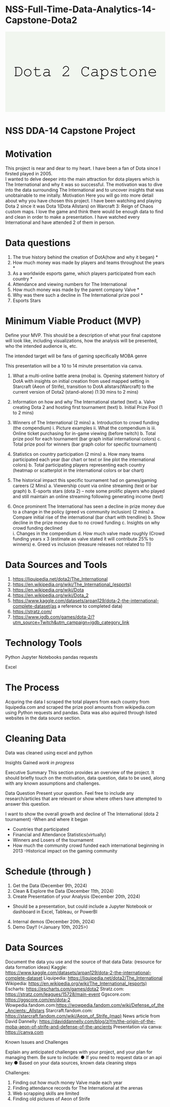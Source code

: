 # NSS-Full-Time-Data-Analytics-14-Capstone-Dota2
![alt text](Dota_2_Capstone.png)

# NSS DDA-14 Capstone Project

# Motivation
This project is near and dear to my heart.  I have been a fan of Dota since I firsted played in 2005.  
I wanted to delve deeper into the main attraction for dota players which is The International and why it was so successful.
The motivation was to dive into the data surrounding The International and to uncover
insights that was unobtainable to me initally. Motivation
Here you will go into more detail about why you have chosen this project.
I have been watching and playing Dota 2 since it was Dota 1(Dota Allstars) on Warcraft 3: Reign of Chaos custom maps.
I love the game and think there would be enough data to find and clean in order to make a presentation.
I have watched every International and have attended 2 of them in person.  

# Data questions
1. The true history behind the creation of DotA(how and why it began) *
2. How much money was made by players and teams throughout the years *
3. As a worldwide esports game, which players participated from each country *
4. Attendance and viewing numbers for The International
5. How much money was made by the parent company Valve *
6. Why was there such a decline in The International prize pool *
7. Esports Stars

# Minimum Viable Product (MVP)
Define your MVP. This should be a description of what your final capstone will look like, including visualizations, how the analysis will be presented, who the intended audience is, etc.

The intended target will be fans of gaming specifically MOBA genre

This presentation will be a 10 to 14 minute presentation via canva.

1.	What a multi-online battle arena (moba) is. Opening statement history of DotA with insights on initial creation from used mapped setting in Starcraft (Aeon of Strife), transition to DotA allstars(Warcraft) to the current version of Dota2 (stand-alone) (1:30 mins to 2 mins)

2.	Information on how and why The International started (text)
a.	Valve creating Dota 2 and hosting first tournament (text)
b.	Initial Prize Pool (1 to 2 mins)

3.	Winners of The International (2 mins)
a.	Introduction to crowd funding (the compendium)
i.	Picture examples
ii.	What the compendium is
iii.	Online ticket purchasing for in-game viewing (before twitch)
b.	Total prize pool for each tournament (bar graph initial international colors)
c.	Total prize pool for winners (bar graph color for specific tournament)

4.	Statistics on country participation (2 mins)
a.	How many teams participated each year (bar chart or text or line plot the international colors)
b.	Total participating players representing each country (heatmap or scatterplot in the international colors or bar chart)

5.	The historical impact this specific tournament had on games/gaming careers (2 Mins)
a.	Viewership count via online streaming (text or bar graph)
b.	E-sports stars (dota 2) – note some prolific players who played and still maintain an online streaming following generating income (text)

6.	Once prominent The International has seen a decline in prize money due to a change in the policy (greed vs community inclusion) (2 mins)
a.	Compare initial rise of the international (bar chart with trendline)
b.	Show decline in the prize money due to no crowd funding 
c.	Insights on why crowd funding declined	
i.	Changes in the compendium
d.	How much valve made roughly (Crowd funding years x 3 (estimate as valve stated it will contribute 25% to winners)
e.	Greed vs inclusion (treasure releases not related to TI)

# Data Sources and Tools
1. https://liquipedia.net/dota2/The_International
2. https://en.wikipedia.org/wiki/The_International_(esports)
3. https://en.wikipedia.org/wiki/Dota
4. https://en.wikipedia.org/wiki/Dota_2
5. https://www.kaggle.com/datasets/arpan129/dota-2-the-international-complete-dataset(as a reference to completed data)
6. https://stratz.com/
7. https://www.igdb.com/games/dota-2/?utm_source=Twitch&utm_campaign=igdb_category_link

# Technology Tools

Python
Jupyter Notebooks
pandas
requests

Excel


# The Process
Acquring the data
I scraped the total players from each country from liquipedia.com and scraped the prize pool amounts
from wikipedia.com using Python requests and pandas.  Data was also aquired through listed websites in the data source section.

# Cleaning Data
Data was cleaned using excel and python

Insights Gained
*work in progress*

Executive Summary
This section provides an overview of the project. It should briefly touch on the motivation, data question, data to be used, along with any known assumptions and challenges.

Data Question
Present your question. Feel free to include any research/articles that are relevant or show where others have attempted to answer this question.

I want to show the overall growth and decline of The International (dota 2 tournament)
-When and where it began
- Countries that participated
- Financial and Attendance Statistics(virtually)
- Winners and Losers of the tournament
- How much the community crowd funded each international beginning in 2013
-Historical impact on the gaming community

# Schedule (through <date of demo day>)
1.	Get the Data (December 9th, 2024)
2.	Clean & Explore the Data (December 11th, 2024)
3.	Create Presentation of your Analysis (December 20th, 2024)
-	Should be a presentation, but could include a Jupyter Notebook or dashboard in Excel, Tableau, or PowerBI
4.	Internal demos (December 20th, 2024)
5.	Demo Day!! (<January 10th, 2025>)

# Data Sources
Document the data you use and the source of that data
Data:
(resource for data formation ideas) Kaggle: https://www.kaggle.com/datasets/arpan129/dota-2-the-international-complete-dataset
Liquipedia: https://liquipedia.net/dota2/The_International
Wikipedia: https://en.wikipedia.org/wiki/The_International_(esports)
Escharts: https://escharts.com/games/dota2
Stratz.com: https://stratz.com/leagues/15728/main-event
Ggscore.com: https://ggscore.com/en/dota-2
Wowpedia.fandom.com:https://wowpedia.fandom.com/wiki/Defense_of_the_Ancients:_Allstars
Starcraft.fandom.com: https://starcraft.fandom.com/wiki/Aeon_of_Strife_(map)
News article from David Dannelly: https://daviddannelly.com/blog/zjYm/the-origin-of-the-moba-aeon-of-strife-and-defense-of-the-ancients
Presentation via canva: https://canva.com











Known Issues and Challenges

Explain any anticipated challenges with your project, and your plan for managing them. Be sure to include:
●	If you need to request data or an api key
●	Based on your data sources, known data cleaning steps


Challenges:

1.	 Finding out how much money Valve made each year
2.	 Finding attendance records for The International at the arenas
3.	Web scrapping skills are limited
4.	Finding old pictures of Aeon of Strife        
